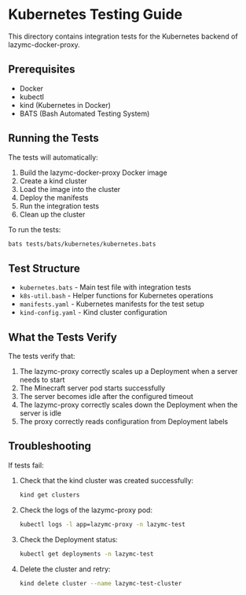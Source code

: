 # Kubernetes Testing Guide

This directory contains integration tests for the Kubernetes backend of lazymc-docker-proxy.

## Prerequisites

- Docker
- kubectl
- kind (Kubernetes in Docker)
- BATS (Bash Automated Testing System)

## Running the Tests

The tests will automatically:
1. Build the lazymc-docker-proxy Docker image
2. Create a kind cluster
3. Load the image into the cluster
4. Deploy the manifests
5. Run the integration tests
6. Clean up the cluster

To run the tests:

```bash
bats tests/bats/kubernetes/kubernetes.bats
```

## Test Structure

- `kubernetes.bats` - Main test file with integration tests
- `k8s-util.bash` - Helper functions for Kubernetes operations
- `manifests.yaml` - Kubernetes manifests for the test setup
- `kind-config.yaml` - Kind cluster configuration

## What the Tests Verify

The tests verify that:
1. The lazymc-proxy correctly scales up a Deployment when a server needs to start
2. The Minecraft server pod starts successfully
3. The server becomes idle after the configured timeout
4. The lazymc-proxy correctly scales down the Deployment when the server is idle
5. The proxy correctly reads configuration from Deployment labels

## Troubleshooting

If tests fail:

1. Check that the kind cluster was created successfully:
   ```bash
   kind get clusters
   ```

2. Check the logs of the lazymc-proxy pod:
   ```bash
   kubectl logs -l app=lazymc-proxy -n lazymc-test
   ```

3. Check the Deployment status:
   ```bash
   kubectl get deployments -n lazymc-test
   ```

4. Delete the cluster and retry:
   ```bash
   kind delete cluster --name lazymc-test-cluster
   ```
